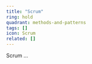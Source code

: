 ```yaml
---
title: "Scrum"
ring: hold
quadrant: methods-and-patterns
tags: []
icon: Scrum
related: []
---
```


Scrum ...
